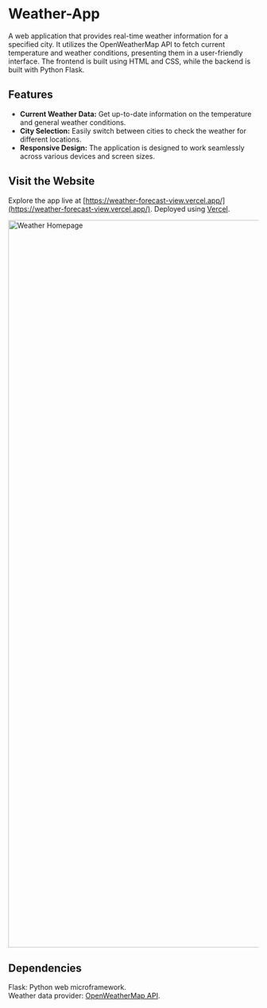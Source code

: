 # Weather-App

A web application that provides real-time weather information for a specified city. It utilizes the OpenWeatherMap API to fetch current temperature and weather conditions, presenting them in a user-friendly interface. The frontend is built using HTML and CSS, while the backend is built with Python Flask.

## Features

- **Current Weather Data:** Get up-to-date information on the temperature and general weather conditions.
- **City Selection:** Easily switch between cities to check the weather for different locations.
- **Responsive Design:** The application is designed to work seamlessly across various devices and screen sizes.
  
## Visit the Website

Explore the app live at [https://weather-forecast-view.vercel.app/](https://weather-forecast-view.vercel.app/). Deployed using [Vercel](https://vercel.com/).

<img width="1463" alt="Weather Homepage" src="https://github.com/user-attachments/assets/9ddae73f-5b70-448c-82f8-71a000195375">

## Dependencies
Flask: Python web microframework.  
Weather data provider: [OpenWeatherMap API](https://openweathermap.org/api).
